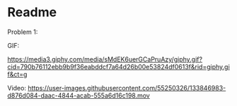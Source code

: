 # Readme

Problem 1:


GIF: 




https://media3.giphy.com/media/sMdEK6uerGCaPruAzy/giphy.gif?cid=790b76112ebb9b9f36eabddcf7a64d26b00e53824df0613f&rid=giphy.gif&ct=g




Video: 
https://user-images.githubusercontent.com/55250326/133846983-d876d084-daac-4844-acab-555a6d16c198.mov


